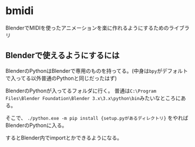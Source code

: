 # bmidi

BlenderでMIDIを使ったアニメーションを楽に作れるようにするためのライブラリ

## Blenderで使えるようにするには

BlenderのPythonはBlenderで専用のものを持ってる。(中身は```bpy```がデフォルトで入ってる以外普通のPythonと同じだったはず)

BlenderのPythonが入ってるフォルダに行く。
普通は```C:\Program Files\Blender Foundation\Blender 3.x\3.x\python\bin```みたいなところにある。

そこで、
```./python.exe -m pip install {setup.pyがあるディレクトリ}```
をやればBlenderのPythonに入る。

するとBlender内でimportとかできるようになる。